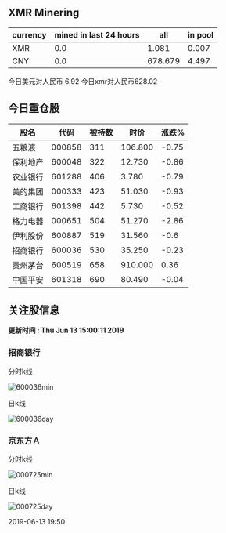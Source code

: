 ## XMR Minering

|currency|mined in last 24 hours|all|in pool|
|---|---|---|---|
|XMR|0.0|1.081|0.007|
|CNY|0.0|678.679|4.497|

今日美元对人民币 6.92	今日xmr对人民币628.02


## 今日重仓股 

|股名|代码|被持数|时价|涨跌%|
|---|---|---|---|---|
|五粮液|000858|311|106.800|-0.75|
|保利地产|600048|322|12.730|-0.86|
|农业银行|601288|406|3.780|-0.79|
|美的集团|000333|423|51.030|-0.93|
|工商银行|601398|442|5.730|-0.52|
|格力电器|000651|504|51.270|-2.86|
|伊利股份|600887|519|31.560|-0.6|
|招商银行|600036|530|35.250|-0.23|
|贵州茅台|600519|658|910.000|0.36|
|中国平安|601318|690|80.490|-0.04|

## 关注股信息
**更新时间 : Thu Jun 13 15:00:11 2019**
### 招商银行 
分时k线

![600036min](http://image.sinajs.cn/newchart/min/n/sh600036.gif)

日k线

![600036day](http://image.sinajs.cn/newchart/daily/n/sh600036.gif)

### 京东方Ａ 
分时k线

![000725min](http://image.sinajs.cn/newchart/min/n/sz000725.gif)

日k线

![000725day](http://image.sinajs.cn/newchart/daily/n/sz000725.gif)

2019-06-13 19:50